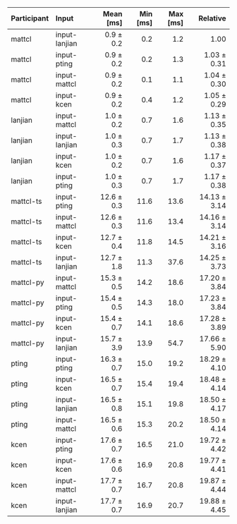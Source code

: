 | Participant | Input | Mean [ms] | Min [ms] | Max [ms] | Relative |
|:---|:---|---:|---:|---:|---:|
| mattcl | input-lanjian | 0.9 ± 0.2 | 0.2 | 1.2 | 1.00 |
| mattcl | input-pting | 0.9 ± 0.2 | 0.2 | 1.3 | 1.03 ± 0.31 |
| mattcl | input-mattcl | 0.9 ± 0.2 | 0.1 | 1.1 | 1.04 ± 0.30 |
| mattcl | input-kcen | 0.9 ± 0.2 | 0.4 | 1.2 | 1.05 ± 0.29 |
| lanjian | input-mattcl | 1.0 ± 0.2 | 0.7 | 1.6 | 1.13 ± 0.35 |
| lanjian | input-lanjian | 1.0 ± 0.3 | 0.7 | 1.7 | 1.13 ± 0.38 |
| lanjian | input-kcen | 1.0 ± 0.2 | 0.7 | 1.6 | 1.17 ± 0.37 |
| lanjian | input-pting | 1.0 ± 0.3 | 0.7 | 1.7 | 1.17 ± 0.38 |
| mattcl-ts | input-pting | 12.6 ± 0.3 | 11.6 | 13.6 | 14.13 ± 3.14 |
| mattcl-ts | input-mattcl | 12.6 ± 0.3 | 11.6 | 13.4 | 14.16 ± 3.14 |
| mattcl-ts | input-kcen | 12.7 ± 0.4 | 11.8 | 14.5 | 14.21 ± 3.16 |
| mattcl-ts | input-lanjian | 12.7 ± 1.8 | 11.3 | 37.6 | 14.25 ± 3.73 |
| mattcl-py | input-mattcl | 15.3 ± 0.5 | 14.2 | 18.6 | 17.20 ± 3.84 |
| mattcl-py | input-pting | 15.4 ± 0.5 | 14.3 | 18.0 | 17.23 ± 3.84 |
| mattcl-py | input-kcen | 15.4 ± 0.7 | 14.1 | 18.6 | 17.28 ± 3.89 |
| mattcl-py | input-lanjian | 15.7 ± 3.9 | 13.9 | 54.7 | 17.66 ± 5.90 |
| pting | input-pting | 16.3 ± 0.7 | 15.0 | 19.2 | 18.29 ± 4.10 |
| pting | input-kcen | 16.5 ± 0.7 | 15.4 | 19.4 | 18.48 ± 4.14 |
| pting | input-lanjian | 16.5 ± 0.8 | 15.1 | 19.8 | 18.50 ± 4.17 |
| pting | input-mattcl | 16.5 ± 0.6 | 15.3 | 20.2 | 18.50 ± 4.14 |
| kcen | input-pting | 17.6 ± 0.7 | 16.5 | 21.0 | 19.72 ± 4.42 |
| kcen | input-kcen | 17.6 ± 0.6 | 16.9 | 20.8 | 19.77 ± 4.41 |
| kcen | input-mattcl | 17.7 ± 0.7 | 16.7 | 20.8 | 19.87 ± 4.44 |
| kcen | input-lanjian | 17.7 ± 0.7 | 16.9 | 20.7 | 19.88 ± 4.45 |
